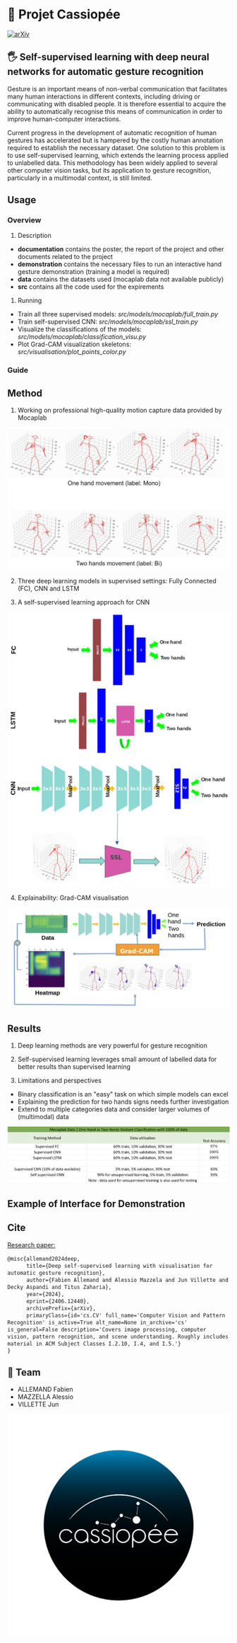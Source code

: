 # 🌌 Projet Cassiopée

[![arXiv](https://img.shields.io/badge/arXiv-1234.56789-b31b1b.svg)](https://arxiv.org/abs/2406.12440)

## 🖐 Self-supervised learning with deep neural networks for automatic gesture recognition
Gesture is an important means of non-verbal communication that facilitates many human interactions in different contexts, including driving or communicating with disabled people. It is therefore essential to acquire the ability to automatically recognise this means of communication in order to improve human-computer interactions.

Current progress in the development of automatic recognition of human gestures has accelerated but is hampered by the costly human annotation required to establish the necessary dataset. One solution to this problem is to use self-supervised learning, which extends the learning process applied to unlabelled data. This methodology has been widely applied to several other computer vision tasks, but its application to gesture recognition, particularly in a multimodal context, is still limited.

## Usage

### Overview

1. Description
- **documentation** contains the poster, the report of the project and other documents related to the project
- **demonstration** contains the necessary files to run an interactive hand gesture demonstration (training a model is required)
- **data** contains the datasets used (mocaplab data not available publicly)
- **src** contains all the code used for the expirements

1. Running
- Train all three supervised models: *src/models/mocaplab/full_train.py*
- Train self-supervised CNN: *src/models/mocaplab/ssl_train.py*
- Visualize the classifications of the models: *src/models/mocaplab/classification_visu.py*
- Plot Grad-CAM visualization skeletons: *src/visualisation/plot_points_color.py*

### Guide

## Method

1. Working on professional high-quality motion capture data provided by Mocaplab

![](img/skeletons.png)

2. Three deep learning models in supervised settings: Fully Connected (FC), CNN and LSTM

3. A self-supervised learning approach for CNN

![](img/models_architecture.jpeg)

4. Explainability: Grad-CAM visualisation

![](img/gradcam.png)

## Results

1. Deep learning methods are very powerful for gesture recognition

2. Self-supervised learning leverages small amount of labelled data for better results than supervised learning

3. Limitations and perspectives
- Binary classification is an "easy" task on which simple models can excel 
- Explaining the prediction for two hands signs needs further investigation  
- Extend to multiple categories data and consider larger volumes of (multimodal) data

![](img/results_tab.png)

## Example of Interface for Demonstration

## Cite

[Research paper:](https://arxiv.org/abs/2406.12440)

```
@misc{allemand2024deep,
      title={Deep self-supervised learning with visualisation for automatic gesture recognition}, 
      author={Fabien Allemand and Alessio Mazzela and Jun Villette and Decky Aspandi and Titus Zaharia},
      year={2024},
      eprint={2406.12440},
      archivePrefix={arXiv},
      primaryClass={id='cs.CV' full_name='Computer Vision and Pattern Recognition' is_active=True alt_name=None in_archive='cs' is_general=False description='Covers image processing, computer vision, pattern recognition, and scene understanding. Roughly includes material in ACM Subject Classes I.2.10, I.4, and I.5.'}
}
```

## 👥 Team
- ALLEMAND Fabien
- MAZZELLA Alessio
- VILLETTE Jun

![](img/cassiopee_1.png)